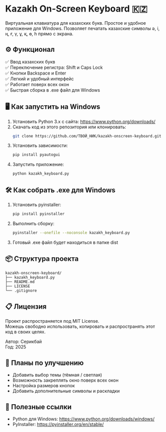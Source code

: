 # Kazakh On-Screen Keyboard 🇰🇿

Виртуальная клавиатура для казахских букв. Простое и удобное приложение для Windows. Позволяет печатать казахские символы ә, і, ң, ғ, ү, ұ, қ, ө, һ прямо с экрана.

## ⚙️ Функционал

✅ Ввод казахских букв  
✅ Переключение регистра: Shift и Caps Lock  
✅ Кнопки Backspace и Enter  
✅ Легкий и удобный интерфейс  
✅ Работает поверх всех окон  
✅ Быстрая сборка в .exe файл для Windows  

## 🖥️ Как запустить на Windows

1. Установить Python 3.x с сайта: https://www.python.org/downloads/  
2. Скачать код из этого репозитория или клонировать:
   ```bash
   git clone https://github.com/ТВОЙ_НИК/kazakh-onscreen-keyboard.git
   ```
3. Установить зависимости:
   ```bash
   pip install pyautogui
   ```
4. Запустить приложение:
   ```bash
   python kazakh_keyboard.py
   ```

## 🛠️ Как собрать .exe для Windows

1. Установить pyinstaller:
   ```bash
   pip install pyinstaller
   ```
2. Выполнить сборку:
   ```bash
   pyinstaller --onefile --noconsole kazakh_keyboard.py
   ```
3. Готовый .exe файл будет находиться в папке dist

## 📦 Структура проекта

```
kazakh-onscreen-keyboard/
├── kazakh_keyboard.py
├── README.md
├── LICENSE
└── .gitignore
```

## 📋 Лицензия

Проект распространяется под MIT License.  
Можешь свободно использовать, копировать и распространять этот код в своих целях.  

Автор: Серикбай  
Год: 2025

## 🚀 Планы по улучшению

- Добавить выбор темы (тёмная / светлая)  
- Возможность закреплять окно поверх всех окон  
- Настройка размеров кнопок  
- Добавить дополнительные символы и раскладки  

## 🔗 Полезные ссылки

- Python для Windows: https://www.python.org/downloads/windows/  
- PyInstaller: https://pyinstaller.org/en/stable/  


